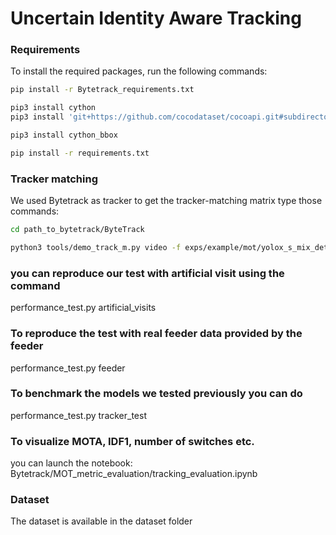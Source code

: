 # Uncertain Identity Aware Tracking

### Requirements

To install the required packages, run the following commands:

```bash
pip install -r Bytetrack_requirements.txt

pip3 install cython
pip3 install 'git+https://github.com/cocodataset/cocoapi.git#subdirectory=PythonAPI'

pip3 install cython_bbox

pip install -r requirements.txt
```

### Tracker matching 
We used Bytetrack as tracker to get the tracker-matching matrix 
type those commands:

```bash
cd path_to_bytetrack/ByteTrack

python3 tools/demo_track_m.py video -f exps/example/mot/yolox_s_mix_det.py -c path_to_bytetrack/ByteTrack/models/yoloX_s_pig_trained_model_400_images.tar --path path_to_bytetrack/ByteTrack/videos/GR77_20200512_111314.mp4  --fuse --save_result --device cpu --fps 25 --conf 0.2 --track_thres 0.2  --match_thresh 0.8 --track_buffer 100  --nms 0.45 --tsize 416 
```

### you can reproduce our test with artificial visit using the command 
performance_test.py artificial_visits

### To reproduce the test with real feeder data provided by the feeder 
performance_test.py feeder

### To benchmark the models we tested previously you can do 
performance_test.py tracker_test

### To visualize MOTA, IDF1, number of switches etc. 
you can launch the notebook: Bytetrack/MOT_metric_evaluation/tracking_evaluation.ipynb

### Dataset 

The dataset is available in the dataset folder




